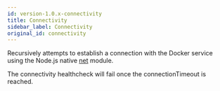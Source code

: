 ```yaml
---
id: version-1.0.x-connectivity
title: Connectivity
sidebar_label: Connectivity
original_id: connectivity
---
```


Recursively attempts to establish a connection with the Docker service using the Node.js native [net](https://nodejs.org/api/net.html#net_net_createconnection) module.

The connectivity healthcheck will fail once the connectionTimeout is reached.
